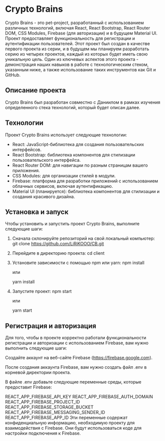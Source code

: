 # Crypto Brains

Crypto Brains - это pet-project, разработанный с использованием различных технологий, включая React, React Bootstrap, React Router DOM, CSS Modules, Firebase (для авторизации) и в будущем Material UI. Проект предоставляет функциональность для регистрации и аутентификации пользователей. Этот проект был создан в качестве первого проекта из серии, и в будущем мы планируем разработать серию из четырех проектов, каждый из которых будет иметь свою уникальную цель. Один из ключевых аспектов этого проекта - демонстрация наших навыков в работе с технологическим стеком, указанным ниже, а также использование таких инструментов как Git и GitHub.

## Описание проекта

Crypto Brains был разработан совместно с Даниилом в рамках изучения определенного стека технологий, который будет описан далее.

## Технологии

Проект Crypto Brains использует следующие технологии:

- React: JavaScript-библиотека для создания пользовательских интерфейсов.
- React Bootstrap: библиотека компонентов для стилизации пользовательского интерфейса.
- React Router DOM: для навигации по разным страницам вашего приложения.
- CSS Modules: для организации стилей в модули.
- Firebase: платформа для разработки приложений с использованием облачных сервисов, включая аутентификацию.
- Material UI (планируется): библиотека компонентов для стилизации и создания красивого дизайна.

## Установка и запуск

Чтобы установить и запустить проект Crypto Brains, выполните следующие шаги:

1. Сначала склонируйте репозиторий на свой локальный компьютер:
   git clone https://github.com/LiRiKOOO/CB.git

2. Перейдите в директорию проекта:
    cd client
    
3. Установите зависимости с помощью npm или yarn:
    npm install

    или

    yarn install

4. Запустите проект:
    npm start
    
    или
    
    yarn start

## Регистрация и авторизация

Для того, чтобы в проекте корректно работали функциональности регистрации и авторизации с использованием Firebase, вам нужно выполнить следующие шаги:

Создайте аккаунт на веб-сайте Firebase (https://firebase.google.com).

После создания аккаунта Firebase, вам нужно создать файл .env в корневой директории проекта.

В файле .env добавьте следующие переменные среды, которые предоставит Firebase:

REACT_APP_FIREBASE_API_KEY
REACT_APP_FIREBASE_AUTH_DOMAIN
REACT_APP_FIREBASE_PROJECT_ID
REACT_APP_FIREBASE_STORAGE_BUCKET
REACT_APP_FIREBASE_MESSAGING_SENDER_ID
REACT_APP_FIREBASE_APP_ID
Эти переменные содержат конфиденциальную информацию, необходимую проекту для взаимодействия с Firebase. Они будут использоваться коде для настройки подключения к Firebase.
